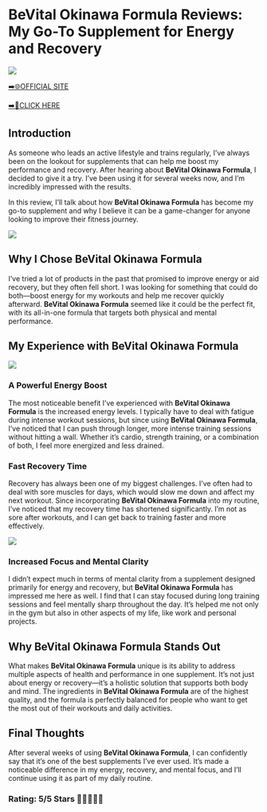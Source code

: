 # **BeVital Okinawa Formula Reviews**: My Go-To Supplement for Energy and Recovery

[![](https://static.vecteezy.com/system/resources/thumbnails/019/896/014/small/buy-now-gradient-button-with-cart-symbol-buy-now-illustration-png.png)](https://edetoop.top/lander/sugarpreland-1/okinawaformula.html) 

[➡️🌐OFFICIAL SITE](https://edetoop.top/lander/sugarpreland-1/okinawaformula.html) 

[➡️🔗CLICK HERE](https://edetoop.top/lander/sugarpreland-1/okinawaformula.html) 


## Introduction

As someone who leads an active lifestyle and trains regularly, I’ve always been on the lookout for supplements that can help me boost my performance and recovery. After hearing about **BeVital Okinawa Formula**, I decided to give it a try. I’ve been using it for several weeks now, and I’m incredibly impressed with the results.

In this review, I’ll talk about how **BeVital Okinawa Formula** has become my go-to supplement and why I believe it can be a game-changer for anyone looking to improve their fitness journey.

[![](https://wallpapers.com/images/hd/red-order-now-button-udg4jcj4arvn8b0n-2.png)](https://edetoop.top/lander/sugarpreland-1/okinawaformula.html)  

## Why I Chose **BeVital Okinawa Formula**

I’ve tried a lot of products in the past that promised to improve energy or aid recovery, but they often fell short. I was looking for something that could do both—boost energy for my workouts and help me recover quickly afterward. **BeVital Okinawa Formula** seemed like it could be the perfect fit, with its all-in-one formula that targets both physical and mental performance.

## My Experience with **BeVital Okinawa Formula**

[![](https://static.vecteezy.com/system/resources/thumbnails/019/896/014/small/buy-now-gradient-button-with-cart-symbol-buy-now-illustration-png.png)](https://edetoop.top/lander/sugarpreland-1/okinawaformula.html)

### A Powerful Energy Boost

The most noticeable benefit I’ve experienced with **BeVital Okinawa Formula** is the increased energy levels. I typically have to deal with fatigue during intense workout sessions, but since using **BeVital Okinawa Formula**, I’ve noticed that I can push through longer, more intense training sessions without hitting a wall. Whether it’s cardio, strength training, or a combination of both, I feel more energized and less drained.

### Fast Recovery Time

Recovery has always been one of my biggest challenges. I’ve often had to deal with sore muscles for days, which would slow me down and affect my next workout. Since incorporating **BeVital Okinawa Formula** into my routine, I’ve noticed that my recovery time has shortened significantly. I’m not as sore after workouts, and I can get back to training faster and more effectively.

[![](https://wallpapers.com/images/hd/red-order-now-button-udg4jcj4arvn8b0n-2.png)](https://edetoop.top/lander/sugarpreland-1/okinawaformula.html)  

### Increased Focus and Mental Clarity

I didn’t expect much in terms of mental clarity from a supplement designed primarily for energy and recovery, but **BeVital Okinawa Formula** has impressed me here as well. I find that I can stay focused during long training sessions and feel mentally sharp throughout the day. It’s helped me not only in the gym but also in other aspects of my life, like work and personal projects.

## Why **BeVital Okinawa Formula** Stands Out

What makes **BeVital Okinawa Formula** unique is its ability to address multiple aspects of health and performance in one supplement. It’s not just about energy or recovery—it’s a holistic solution that supports both body and mind. The ingredients in **BeVital Okinawa Formula** are of the highest quality, and the formula is perfectly balanced for people who want to get the most out of their workouts and daily activities.

## Final Thoughts

After several weeks of using **BeVital Okinawa Formula**, I can confidently say that it’s one of the best supplements I’ve ever used. It’s made a noticeable difference in my energy, recovery, and mental focus, and I’ll continue using it as part of my daily routine.

### Rating: 5/5 Stars 🌟🌟🌟🌟🌟
